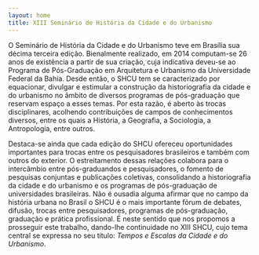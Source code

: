 ```yaml
---
layout: home
title: XIII Seminário de História da Cidade e do Urbanismo
---
```


O Seminário de História da Cidade e do Urbanismo teve em Brasília sua
décima terceira edição. Bienalmente realizado, em 2014 computam-se 26
anos de existência a partir de sua criação, cuja indicativa deveu-se ao
Programa de Pós-Graduação em Arquitetura e Urbanismo da Universidade
Federal da Bahia. Desde então, o SHCU tem se caracterizado por
equacionar, divulgar e estimular a construção da historiografia da
cidade e do urbanismo no âmbito de diversos programas de pós-graduação
que reservam espaço a esses temas. Por esta razão, é aberto às trocas
disciplinares, acolhendo contribuições de campos de conhecimentos
diversos, entre os quais a História, a Geografia, a Sociologia, a
Antropologia, entre outros.

Destaca-se ainda que cada edição do SHCU ofereceu oportunidades
importantes para trocas entre os pesquisadores brasileiros e também com
outros do exterior. O estreitamento dessas relações colabora para o
intercâmbio entre pós-graduandos e pesquisadores, o fomento de pesquisas
conjuntas e publicações coletivas, consolidando a historiografia da
cidade e do urbanismo e os programas de pós-graduação de universidades
brasileiras. Não é ousadia alguma afirmar que no campo da história
urbana no Brasil o SHCU é o mais importante fórum de debates, difusão,
trocas entre pesquisadores, programas de pós-graduação, graduação e
prática profissional. É neste sentido que nos propomos a prosseguir este
trabalho, dando-lhe continuidade no XIII SHCU, cujo tema central se
expressa no seu título: *Tempos e Escalas da Cidade e do Urbanismo*.

